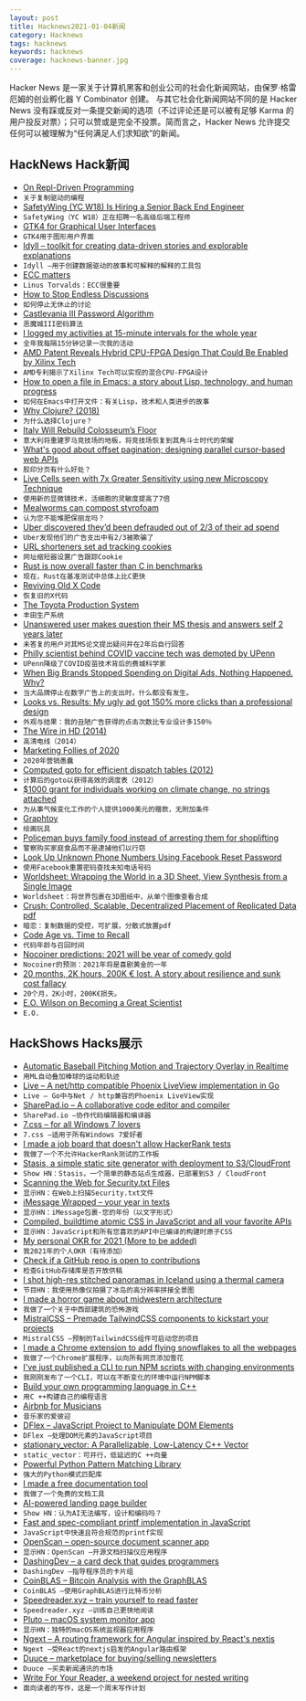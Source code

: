 ```yaml
---
layout: post
title: Hacknews2021-01-04新闻
category: Hacknews
tags: hacknews
keywords: hacknews
coverage: hacknews-banner.jpg
---
```


Hacker News 是一家关于计算机黑客和创业公司的社会化新闻网站，由保罗·格雷厄姆的创业孵化器 Y Combinator 创建。
与其它社会化新闻网站不同的是 Hacker News 没有踩或反对一条提交新闻的选项（不过评论还是可以被有足够 Karma 的用户投反对票）；只可以赞或是完全不投票。简而言之，Hacker News 允许提交任何可以被理解为“任何满足人们求知欲”的新闻。

## HackNews Hack新闻


- [On Repl-Driven Programming](http://mikelevins.github.io/posts/2020-12-18-repl-driven/)
- `关于复制驱动的编程`
- [SafetyWing (YC W18) Is Hiring a Senior Back End Engineer](https://remoteok.io/remote-jobs/100967-remote-senior-backend-engineer-safetywing)
- `SafetyWing（YC W18）正在招聘一名高级后端工程师`
- [GTK4 for Graphical User Interfaces](http://ssalewski.de/gtkprogramming.html)
- `GTK4用于图形用户界面`
- [Idyll – toolkit for creating data-driven stories and explorable explanations](https://idyll-lang.org/)
- `Idyll –用于创建数据驱动的故事和可解释的解释的工具包`
- [ECC matters](https://www.realworldtech.com/forum/?threadid=198497&curpostid=198647)
- `Linus Torvalds：ECC很重要`
- [How to Stop Endless Discussions](https://candost.blog/how-to-stop-endless-discussions/)
- `如何停止无休止的讨论`
- [Castlevania III Password Algorithm](https://meatfighter.com/castlevania3-password/)
- `恶魔城III密码算法`
- [I logged my activities at 15-minute intervals for the whole year](https://samplesize.one/blog/posts/my_year_in_data/)
- `全年我每隔15分钟记录一次我的活动`
- [AMD Patent Reveals Hybrid CPU-FPGA Design That Could Be Enabled by Xilinx Tech](https://hothardware.com/news/amd-patent-hybrid-cpu-fpga-design-xilinx)
- `AMD专利揭示了Xilinx Tech可以实现的混合CPU-FPGA设计`
- [How to open a file in Emacs: a story about Lisp, technology, and human progress](https://www.murilopereira.com/how-to-open-a-file-in-emacs/)
- `如何在Emacs中打开文件：有关Lisp，技术和人类进步的故事`
- [Why Clojure? (2018)](https://briansunter.com/blog/why-clojure/)
- `为什么选择Clojure？ `
- [Italy Will Rebuild Colosseum’s Floor](https://www.smithsonianmag.com/smart-news/italy-plans-install-floors-colosseum-1-180976635/)
- `意大利将重建罗马竞技场的地板，将竞技场恢复到其角斗士时代的荣耀`
- [What's good about offset pagination; designing parallel cursor-based web APIs](https://brandur.org/fragments/offset-pagination)
- `胶印分页有什么好处？`
- [Live Cells seen with 7x Greater Sensitivity using new Microscopy Technique](https://www.u-tokyo.ac.jp/focus/en/press/z0508_00156.html)
- `使用新的显微镜技术，活细胞的灵敏度提高了7倍`
- [Mealworms can compost styrofoam](https://livingearthsystems.com/mealworms-compost-styrofoam/)
- `认为您不能堆肥保丽龙吗？`
- [Uber discovered they’d been defrauded out of 2/3 of their ad spend](https://twitter.com/nandoodles/status/1345774768746852353)
- `Uber发现他们的广告支出中有2/3被欺骗了`
- [URL shorteners set ad tracking cookies](https://ylukem.com/blog/url-shorteners-set-ad-tracking-cookies)
- `网址缩短器设置广告跟踪Cookie`
- [Rust is now overall faster than C in benchmarks](https://benchmarksgame-team.pages.debian.net/benchmarksgame/which-programs-are-fastest.html)
- `现在，Rust在基准测试中总体上比C更快`
- [Reviving Old X Code](https://keithp.com/blogs/kgames/)
- `恢复旧的X代码`
- [The Toyota Production System](https://blog.toyota.co.uk/toyota-production-system-glossary)
- `丰田生产系统`
- [Unanswered user makes question their MS thesis and answers self 2 years later](https://stackoverflow.com/questions/47444189/immediate-mode-gui-performance)
- `未答复的用户对其MS论文提出疑问并在2年后自行回答`
- [Philly scientist behind COVID vaccine tech was demoted by UPenn](https://billypenn.com/2020/12/29/university-pennsylvania-covid-vaccine-mrna-kariko-demoted-biontech-pfizer/)
- `UPenn降级了COVID疫苗技术背后的费城科学家`
- [When Big Brands Stopped Spending on Digital Ads, Nothing Happened. Why?](https://www.forbes.com/sites/augustinefou/2021/01/02/when-big-brands-stopped-spending-on-digital-ads-nothing-happened-why/)
- `当大品牌停止在数字广告上的支出时，什么都没有发生。`
- [Looks vs. Results: My ugly ad got 150% more clicks than a professional design](https://www.gkogan.co/blog/looks-vs-results/?r=2)
- `外观与结果：我的丑陋广告获得的点击次数比专业设计多150％`
- [The Wire in HD (2014)](http://davidsimon.com/the-wire-hd-with-videos/)
- `高清电线（2014）`
- [Marketing Follies of 2020](http://createsend.com/t/d-7426D8509B0D40372540EF23F30FEDED)
- `2020年营销愚蠢`
- [Computed goto for efficient dispatch tables (2012)](https://eli.thegreenplace.net/2012/07/12/computed-goto-for-efficient-dispatch-tables)
- `计算后的goto以获得高效的调度表（2012）`
- [$1000 grant for individuals working on climate change, no strings attached](https://www.climategrants.earth/)
- `为从事气候变化工作的个人提供1000美元的赠款，无附加条件`
- [Graphtoy](https://graphtoy.com/?f1(x,t)=sqrt(64-x*x)&v1=true&f2(x,t)=-f1(x,t)&v2=true&f3(x,t)=7/2-sqrt(9-(abs(x)-3.5)*(abs(x)-3.5))&v3=true&f4(x,t)=7/2+sqrt(9-(abs(x)-3.5)*(abs(x)-3.5))/2&v4=true&f5(x,t)=3+sqrt(1-(abs(x+sin(4*t)/2)-3)*(abs(x+sin(4*t)/2)-3))*2/3&v5=true&f6(x,t)=-3-sqrt(25-x*x)*(1/4+pow(0.5+0.5*sin(2*PI*t),6)/10)&v6=true)
- `绘画玩具`
- [Policeman buys family food instead of arresting them for shoplifting](https://www.bbc.com/news/world-us-canada-55522825)
- `警察购买家庭食品而不是逮捕他们以行窃`
- [Look Up Unknown Phone Numbers Using Facebook Reset Password](https://bytexd.com/look-up-unknown-phone-numbers/)
- `使用Facebook重置密码查找未知电话号码`
- [Worldsheet: Wrapping the World in a 3D Sheet, View Synthesis from a Single Image](https://worldsheet.github.io/)
- `Worldsheet：将世界包裹在3D图纸中，从单个图像查看合成`
- [Crush: Controlled, Scalable, Decentralized Placement of Replicated Data pdf](https://ceph.com/wp-content/uploads/2016/08/weil-crush-sc06.pdf)
- `暗恋：复制数据的受控，可扩展，分散式放置pdf`
- [Code Age vs. Time to Recall](https://notoriousbfg.com/code-age-vs-time-to-recall)
- `代码年龄与召回时间`
- [Nocoiner predictions: 2021 will be year of comedy gold](https://amycastor.com/2021/01/02/2021-the-year-of-comedy-gold-and-other-bitcoin-skeptic-predictions/)
- `Nocoiner的预测：2021年将是喜剧黄金的一年`
- [20 months, 2K hours, 200K € lost. A story about resilience and sunk cost fallacy](https://dsebastien.medium.com/20-months-in-2k-hours-spent-and-200k-lost-a-story-about-resilience-and-the-sunk-cost-fallacy-69fd4f61ef59)
- `20个月，2K小时，200K€损失。`
- [E.O. Wilson on Becoming a Great Scientist](https://fs.blog/2015/12/e-o-wilson-how-science-works/)
- `E.O.`


## HackShows Hacks展示

- [ Automatic Baseball Pitching Motion and Trajectory Overlay in Realtime](https://github.com/chonyy/ML-auto-baseball-pitching-overlay)
- `用ML自动叠加棒球的运动和轨迹`
- [ Live – A net/http compatible Phoenix LiveView implementation in Go](https://github.com/jfyne/live)
- `Live – Go中与Net / http兼容的Phoenix LiveView实现`
- [ SharePad.io – A collaborative code editor and compiler](https://www.sharepad.io/)
- `SharePad.io –协作代码编辑器和编译器`
- [ 7.css – for all Windows 7 lovers](https://khang-nd.github.io/7.css)
- `7.css –适用于所有Windows 7爱好者`
- [ I made a job board that doesn't allow HackerRank tests](http://borderline.biz/careers)
- `我做了一个不允许HackerRank测试的工作板`
- [ Stasis, a simple static site generator with deployment to S3/CloudFront](https://github.com/czep/stasis)
- `Show HN：Stasis，一个简单的静态站点生成器，已部署到S3 / CloudFront`
- [ Scanning the Web for Security.txt Files](https://github.com/62726164/a-survey-of-security-dot-txt)
- `显示HN：在Web上扫描Security.txt文件`
- [ iMessage Wrapped – your year in texts](https://michael-danello.github.io/iMessageWrappedRelease/)
- `显示HN：iMessage包裹-您的年份（以文字形式）`
- [ Compiled, buildtime atomic CSS in JavaScript and all your favorite APIs](https://compiledcssinjs.com/)
- `显示HN：JavaScript和所有您喜欢的API中已编译的构建时原子CSS`
- [ My personal OKR for 2021 (More to be added)](https://rohitgupta.site/OKR-2021-bebdabc9fe244142b6befc805d2e02de)
- `我2021年的个人OKR（有待添加）`
- [ Check if a GitHub repo is open to contributions](https://merge-chance.info/)
- `检查GitHub存储库是否开放供稿`
- [ I shot high-res stitched panoramas in Iceland using a thermal camera](https://petapixel.com/2019/07/13/shooting-high-res-thermal-photos-of-iceland-to-show-nature-at-work/?q=5)
- `节目HN：我使用热像仪拍摄了冰岛的高分辨率拼接全景图`
- [ I made a horror game about midwestern architecture](https://www.youtube.com/watch?v=t4yE86prY6g)
- `我做了一个关于中西部建筑的恐怖游戏`
- [ MistralCSS – Premade TailwindCSS components to kickstart your projects](http://mistralcss.com/)
- `MistralCSS –预制的TailwindCSS组件可启动您的项目`
- [ I made a Chrome extension to add flying snowflakes to all the webpages](https://github.com/slaylines/snowflakes-extension)
- `我做了一个Chrome扩展程序，以向所有网页添加雪花`
- [ I've just published a CLI to run NPM scripts with changing environments](https://www.npmjs.com/package/dotenv-run-script)
- `我刚刚发布了一个CLI，可以在不断变化的环境中运行NPM脚本`
- [ Build your own programming language in C++](https://github.com/codr7/alang)
- `用C ++构建自己的编程语言`
- [ Airbnb for Musicians](https://noisycamp.com)
- `音乐家的爱彼迎`
- [ DFlex – JavaScript Project to Manipulate DOM Elements](https://github.com/jalal246/dflex)
- `DFlex –处理DOM元素的JavaScript项目`
- [ stationary_vector: A Parallelizable, Low-Latency C++ Vector](https://github.com/mehrdadn/libvital/blob/master/doc/vital/container/stationary_vector.md)
- `static_vector：可并行，低延迟的C ++向量`
- [ Powerful Python Pattern Matching Library](https://github.com/scravy/awesome-pattern-matching)
- `强大的Python模式匹配库`
- [ I made a free documentation tool](https://sidepage.co)
- `我做了一个免费的文档工具`
- [ AI-powered landing page builder](https://headlime.com/features/landing-page)
- `Show HN：认为AI无法编写，设计和编码吗？`
- [ Fast and spec-compliant printf implementation in JavaScript](https://github.com/gajus/fast-printf)
- `JavaScript中快速且符合规范的printf实现`
- [ OpenScan – open-source document scanner app](https://github.com/Ethereal-Developers-Inc/OpenScan)
- `显示HN：OpenScan –开源文档扫描仪应用程序`
- [ DashingDev – a card deck that guides programmers](https://www.kickstarter.com/projects/motine/dashingdev?ref=dcdhk3)
- `DashingDev –指导程序员的卡片组`
- [ CoinBLAS – Bitcoin Analysis with the GraphBLAS](https://github.com/Graphegon/CoinBLAS)
- `CoinBLAS –使用GraphBLAS进行比特币分析`
- [ Speedreader.xyz – train yourself to read faster](https://speedreader.xyz/)
- `Speedreader.xyz –训练自己更快地阅读`
- [ Pluto – macOS system monitor app](https://apps.apple.com/us/app/pluto-hud/id1544577573?mt=12)
- `显示HN：独特的macOS系统监视器应用程序`
- [ Ngext – A routing framework for Angular inspired by React's nextjs](https://github.com/benwinding/ngext)
- `Ngext –受React的nextjs启发的Angular路由框架`
- [ Duuce – marketplace for buying/selling newsletters](https://duuce.com)
- `Duuce –买卖新闻通讯的市场`
- [ Write For Your Reader, a weekend project for nested writing](https://paaronmitchell.com/w4r/)
- `面向读者的写作，这是一个周末写作计划`

